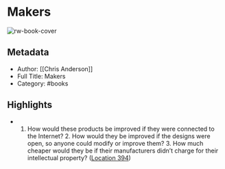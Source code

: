 # Makers

![rw-book-cover](https://images-na.ssl-images-amazon.com/images/I/51T54e1prwL._SL200_.jpg)

## Metadata
- Author: [[Chris Anderson]]
- Full Title: Makers
- Category: #books

## Highlights
- 1. How would these products be improved if they were connected to the Internet? 2. How would they be improved if the designs were open, so anyone could modify or improve them? 3. How much cheaper would they be if their manufacturers didn’t charge for their intellectual property? ([Location 394](https://readwise.io/to_kindle?action=open&asin=B0083DJUMA&location=394))
